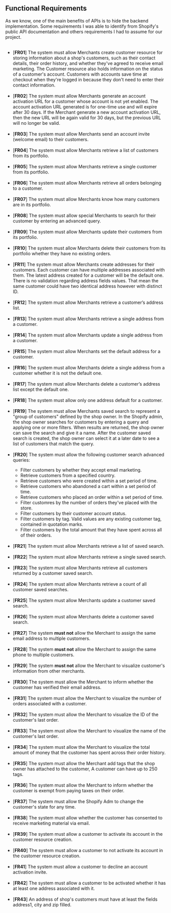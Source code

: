 <div>
  <h2>Functional Requirements</h2>
	As we know, one of the main benefits of APIs is to hide the backend implementation. Some requirements I was able to identify from Shopify's public API documentation and others requirements I had to assume for our project.<br><br>
</div>

<ul>
	<li>[<b>FR01</b>] The system must allow Merchants create customer resource for storing information about a shop's customers, such as their contact details, their order history, and whether they've agreed to receive email marketing. The Customer resource also holds information on the status of a customer's account. Customers with accounts save time at checkout when they're logged in because they don't need to enter their contact information.</li>
	<br>
	<li>[<b>FR02</b>] The system must allow Merchants generate an account activation URL for a customer whose account is not yet enabled. The account activation URL generated is for one-time use and will expire after 30 days. If the Merchant generate a new account activation URL, then the new URL will be again valid for 30 days, but the previous URL will no longer be valid.</li>
	<br>
	<li>[<b>FR03</b>] The system must allow Merchants send an account invite (welcome email) to their customers.</li>
	<br>
	<li>[<b>FR04</b>] The system must allow Merchants retrieve a list of customers from its portfolio.</li>
	<br>
	<li>[<b>FR05</b>] The system must allow Merchants retrieve a single customer from its portfolio.</li>
	<br>
	<li>[<b>FR06</b>] The system must allow Merchants retrieve all orders belonging to a customer.</li>
	<br>
	<li>[<b>FR07</b>] The system must allow Merchants know how many customers are in its portfolio.</li>
	<br>
	<li>[<b>FR08</b>] The system must allow special Merchants to search for their customer by entering an advanced query.</li>
	<br>
	<li>[<b>FR09</b>] The system must allow Merchants update their customers from its portfolio.</li>
	<br>
	<li>[<b>FR10</b>] The system must allow Merchants delete their customers from its portfolio whether they have no existing orders.</li>
	<br>
	<li>[<b>FR11</b>] The system must allow Merchants create addresses for their customers. Each customer can have multiple addresses associated with them. The latest address created for a customer will be the default one. There is no validation regarding address fields values. That mean the same customer could have two identical address however with distinct ID.</li>
	<br>
	<li>[<b>FR12</b>] The system must allow Merchants retrieve a customer’s address list.</li>
	<br>
	<li>[<b>FR13</b>] The system must allow Merchants retrieve a single address from a customer.</li>
	<br>
	<li>[<b>FR14</b>] The system must allow Merchants update a single address from a customer.</li>
	<br>
	<li>[<b>FR15</b>] The system must allow Merchants set the default address for a customer.</li>
	<br>
	<li>[<b>FR16</b>] The system must allow Merchants delete a single address from a customer whether it is not the default one.</li>
	<br>
	<li>[<b>FR17</b>] The system must allow Merchants delete a customer’s address list except the default one.</li>
	<br>
	<li>[<b>FR18</b>] The system must allow only one address default for a customer.</li>	
	<br>
	<li>[<b>FR19</b>] The system must allow Merchants saved search to represent a "group of customers" defined by the shop owner. In the Shopify admin, the shop owner searches for customers by entering a query and applying one or more filters. When results are returned, the shop owner can save the search and give it a name. After the customer saved search is created, the shop owner can select it at a later date to see a list of customers that match the query.</li>	
	<br>
	<li>[<b>FR20</b>] The system must allow the following customer search advanced queries:</li>
	  <ul>
	    <li>Filter customers by whether they accept email marketing.</li>
	    <li>Retrieve customers from a specified country.</li>
	    <li>Retrieve customers who were created within a set period of time.</li>
	    <li>Retrieve customers who abandoned a cart within a set period of time.</li>
            <li>Retrieve customers who placed an order within a set period of time.</li>
	    <li>Filter customres by the number of orders they've placed with the store.</li>
	    <li>Filter customers by their customer account status.</li>
	    <li>Filter customers by tag. Valid values are any existing customer tag, contained in quotation marks.</li>
	    <li>Filter customers by the total amount that they have spent across all of their orders.</li>
	  </ul>
	<br>
	<li>[<b>FR21</b>] The system must allow Merchants retrieve a list of saved search.</li>	
	<br>
	<li>[<b>FR22</b>] The system must allow Merchants retrieve a single saved search.</li>	
	<br>
	<li>[<b>FR23</b>] The system must allow Merchants retrieve all customers returned by a customer saved search.</li>	
	<br>
	<li>[<b>FR24</b>] The system must allow Merchants retrieve a count of all customer saved searches.</li>	
	<br>
	<li>[<b>FR25</b>] The system must allow Merchants update a customer saved search.</li>	
	<br>
	<li>[<b>FR26</b>] The system must allow Merchants delete a customer saved search.</li>	
	<br>
	<li>[<b>FR27</b>] The system <b>must not</b> allow the Merchant to assign the same email address to multiple customers.</li>	
	<br>
	<li>[<b>FR28</b>] The system <b>must not</b> allow the Merchant to assign the same phone to multiple customers.</li>	
	<br>
	<li>[<b>FR29</b>] The system <b>must not</b> allow the Merchant to visualize customer's information from other merchants.</li>	
	<br>
	<li>[<b>FR30</b>] The system must allow the Merchant to inform whether the customer has verified their email address.</li>	
	<br>
	<li>[<b>FR31</b>] The system must allow the Merchant to visualize the number of orders associated with a customer.</li>	
	<br>
	<li>[<b>FR32</b>] The system must allow the Merchant to visualize the ID of the customer's last order.</li>	
	<br>
	<li>[<b>FR33</b>] The system must allow the Merchant to visualize the name of the customer's last order.</li>	
	<br>
	<li>[<b>FR34</b>] The system must allow the Merchant to visualize the total amount of money that the customer has spent across their order history.</li>	
	<br>
	<li>[<b>FR35</b>] The system must allow the Merchant add tags that the shop owner has attached to the customer, A customer can have up to 250 tags.</li>	
	<br>
	<li>[<b>FR36</b>] The system must allow the Merchant to inform whether the customer is exempt from paying taxes on their order.</li>	
	<br>
	<li>[<b>FR37</b>] The system must allow the Shopify Adm to change the customer's state for any time.</li>	
	<br>
	<li>[<b>FR38</b>] The system must allow whether the customer has consented to receive marketing material via email.</li>	
	<br>
	<li>[<b>FR39</b>] The system must allow a customer to activate its account in the customer resource creation.</li>	
	<br>
	<li>[<b>FR40</b>] The system must allow a customer to not activate its account in the customer resource creation.</li>	
	<br>
	<li>[<b>FR41</b>] The system must allow a customer to decline an account activation invite.</li>	
	<br>
	<li>[<b>FR42</b>] The system must allow a customer to be activated whether it has at least one address associated with it.</li>	
	<br>
	<li>[<b>FR43</b>] An address of shop's customers must have at least the fields address1, city and zip filled.</li>
	<br>	
<ul>
